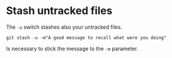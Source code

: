 # Stash untracked files

The `-u` switch stashes also your untracked files.

```
git stash -u -m"A good message to recall what were you doing"
```

Is necessary to stick the message to the `-m` parameter.
